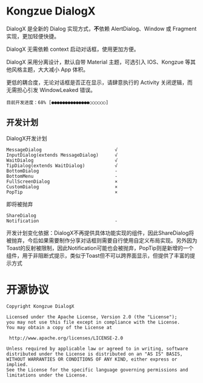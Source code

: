 # Kongzue DialogX
DialogX 是全新的 Dialog 实现方式，**不**依赖 AlertDialog、Window 或 Fragment 实现，更加轻便快捷。

DialogX 无需依赖 context 启动对话框，使用更加方便。

DialogX 采用分离设计，默认自带 Material 主题，可选引入 IOS、Kongzue 等其他风格主题，大大减小 App 体积。

更低的耦合度，无论对话框是否正在显示，请肆意执行的 Activity 关闭逻辑，而无需担心引发 WindowLeaked 错误。

```目前开发进度：68% [●●●●●●●●●●●●●●○○○○○○]```

## 开发计划

DialogX开发计划

    MessageDialog                           √
    InputDialog(extends MessageDialog)      √
    WaitDialog                              √
    TipDialog(extends WaitDialog)           √
    BottomDialog                            -
    BottomMenu                              -
    FullScreenDialog                        ×
    CustomDialog                            ×
    PopTip                                  ×

即将被抛弃

    ShareDialog
    Notification                            -


开发计划变化依据：DialogX不再提供具体功能实现的组件，因此ShareDialog将被抛弃，今后如果需要制作分享对话框则需要自行使用自定义布局实现。另外因为Toast的反射被限制，因此Notification可能也会被抛弃，PopTip则是新增的一个组件，用于非阻断式提示，类似于Toast但不可以跨界面显示，但提供了丰富的提示方式

# 开源协议
```
Copyright Kongzue DialogX

Licensed under the Apache License, Version 2.0 (the "License");
you may not use this file except in compliance with the License.
You may obtain a copy of the License at

 http://www.apache.org/licenses/LICENSE-2.0

Unless required by applicable law or agreed to in writing, software
distributed under the License is distributed on an "AS IS" BASIS,
WITHOUT WARRANTIES OR CONDITIONS OF ANY KIND, either express or implied.
See the License for the specific language governing permissions and
limitations under the License.
```